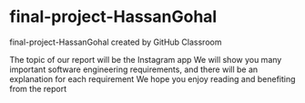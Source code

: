 # final-project-HassanGohal
final-project-HassanGohal created by GitHub Classroom

The topic of our report will be the Instagram app We will show you many important software engineering requirements, and there will be an explanation for each requirement We hope you enjoy reading and benefiting from the report
